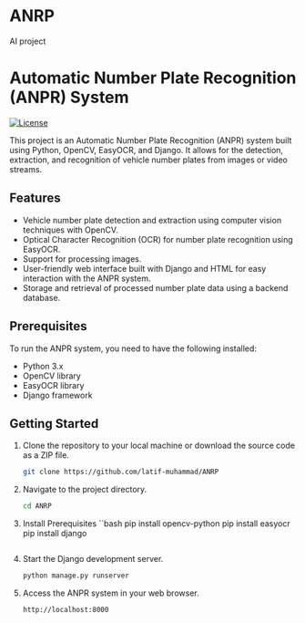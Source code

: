 # ANRP
AI project

# Automatic Number Plate Recognition (ANPR) System

[![License](https://img.shields.io/badge/license-MIT-blue.svg)](LICENSE)

This project is an Automatic Number Plate Recognition (ANPR) system built using Python, OpenCV, EasyOCR, and Django. It allows for the detection, extraction, and recognition of vehicle number plates from images or video streams.

## Features

- Vehicle number plate detection and extraction using computer vision techniques with OpenCV.
- Optical Character Recognition (OCR) for number plate recognition using EasyOCR.
- Support for processing images.
- User-friendly web interface built with Django and HTML for easy interaction with the ANPR system.
- Storage and retrieval of processed number plate data using a backend database.

## Prerequisites

To run the ANPR system, you need to have the following installed:

- Python 3.x
- OpenCV library
- EasyOCR library
- Django framework


## Getting Started

1. Clone the repository to your local machine or download the source code as a ZIP file.

    ```bash
    git clone https://github.com/latif-muhammad/ANRP
    ```
    
2. Navigate to the project directory.

    ```bash
    cd ANRP
    ```
3. Install Prerequisites
    ``bash
    pip install opencv-python
    pip install easyocr
    pip install django
    ```

4. Start the Django development server.
    ```bash
    python manage.py runserver
    ```

5. Access the ANPR system in your web browser.
    ```bash
    http://localhost:8000
    ```


